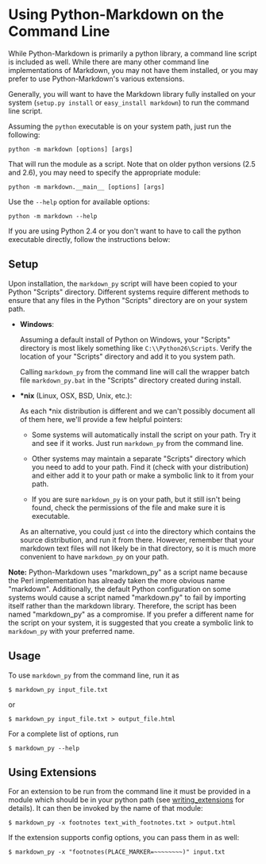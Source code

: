Using Python-Markdown on the Command Line
=========================================

While Python-Markdown is primarily a python library, a command line script is 
included as well. While there are many other command line implementations 
of Markdown, you may not have them installed, or you may prefer to use 
Python-Markdown's various extensions.

Generally, you will want to have the Markdown library fully installed on your
system (``setup.py install`` or ``easy_install markdown``) to run the command 
line script. 

Assuming the `python` executable is on your system path, just run the following:

    python -m markdown [options] [args]

That will run the module as a script. Note that on older python versions (2.5 
and 2.6), you may need to specify the appropriate module:

    python -m markdown.__main__ [options] [args]

Use the `--help` option for available options:

    python -m markdown --help

If you are using Python 2.4 or you don't want to have to call the python
executable directly, follow the instructions below:

Setup
-----

Upon installation, the ``markdown_py`` script will have been copied to
your Python "Scripts" directory. Different systems require different methods to
ensure that any files in the Python "Scripts" directory are on your system 
path.

* **Windows**:

    Assuming a default install of Python on Windows, your "Scripts" directory 
    is most likely something like ``C:\\Python26\Scripts``. Verify the location
    of your "Scripts" directory and add it to you system path.

    Calling ``markdown_py`` from the command line will call the wrapper batch 
    file ``markdown_py.bat`` in the "Scripts" directory created during install.

* __*nix__ (Linux, OSX, BSD, Unix, etc.):

    As each *nix distribution is different and we can't possibly document all 
    of them here, we'll provide a few helpful pointers:

    * Some systems will automatically install the script on your path. Try it 
      and see if it works. Just run ``markdown_py`` from the command line.

    * Other systems may maintain a separate "Scripts" directory which you
      need to add to your path. Find it (check with your distribution) and
      either add it to your path or make a symbolic link to it from your path.

    * If you are sure ``markdown_py`` is on your path, but it still isn't being
      found, check the permissions of the file and make sure it is executable.

    As an alternative, you could just ``cd`` into the directory which contains
    the source distribution, and run it from there. However, remember that your
    markdown text files will not likely be in that directory, so it is much 
    more convenient to have ``markdown_py`` on your path.

__Note:__ Python-Markdown uses "markdown_py" as a script name because
the Perl implementation has already taken the more obvious name "markdown".
Additionally, the default Python configuration on some systems would cause a 
script named "markdown.py" to fail by importing itself rather than the markdown
library. Therefore, the script has been named "markdown_py" as a compromise. If
you prefer a different name for the script on your system, it is suggested that
you create a symbolic link to `markdown_py` with your preferred name.

Usage
-----

To use ``markdown_py`` from the command line, run it as 

    $ markdown_py input_file.txt

or 

    $ markdown_py input_file.txt > output_file.html

For a complete list of options, run

    $ markdown_py --help

Using Extensions
----------------

For an extension to be run from the command line it must be provided in a module
which should be in your python path (see [writing_extensions](writing_extensions.html)
for details). It can then be invoked by the name of that module:

    $ markdown_py -x footnotes text_with_footnotes.txt > output.html

If the extension supports config options, you can pass them in as well:

    $ markdown_py -x "footnotes(PLACE_MARKER=~~~~~~~~)" input.txt

